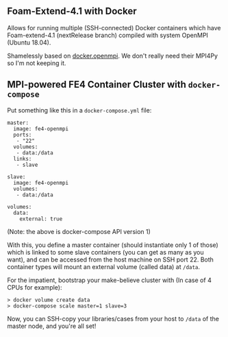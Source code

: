 ## Foam-Extend-4.1 with Docker

Allows for running multiple (SSH-connected) Docker containers which have Foam-extend-4.1 (nextRelease branch)
compiled with system OpenMPI (Ubuntu 18.04).

Shamelessly based on [docker.openmpi](https://github.com/oweidner/docker.openmpi).
We don't really need their MPI4Py so I'm not keeping it.


## MPI-powered FE4 Container Cluster with `docker-compose`

Put something like this in a `docker-compose.yml` file:

```
master:
  image: fe4-openmpi
  ports: 
   - "22"
  volumes:
   - data:/data
  links: 
   - slave

slave: 
  image: fe4-openmpi
  volumes:
   - data:/data

volumes:
  data:
    external: true
```
(Note: the above is docker-compose API version 1)

With this, you define a master container (should instantiate only 1 of those) which is
linked to some slave containers (you can get as many as you want),
and can be accessed from the host machine on SSH port 22. Both container types will mount
an external volume (called data) at `/data`.

For the impatient, bootstrap your make-believe cluster with (In case of 4 CPUs for example):
```
> docker volume create data
> docker-compose scale master=1 slave=3
```

Now, you can SSH-copy your libraries/cases from your host to `/data` of the master node, and you're all set!

